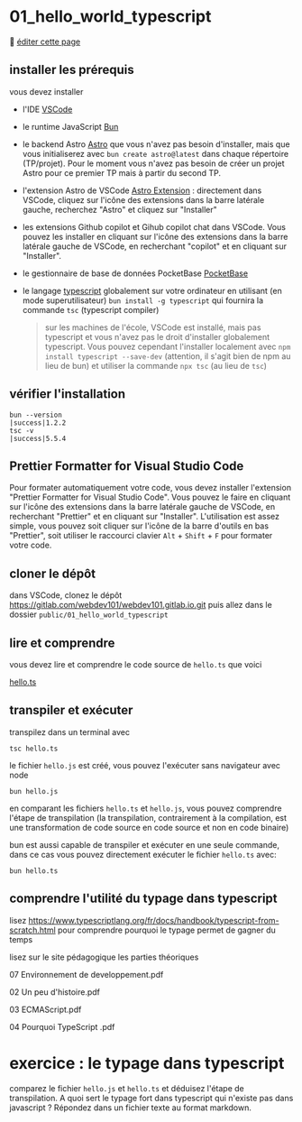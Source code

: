 # 01_hello_world_typescript

:memo: [éditer cette page](https://gitlab.com/-/ide/project/webdev101/webdev101.gitlab.io/edit/main/-/public/01_hello_world_typescript/README.md)

## installer les prérequis

vous devez installer

- l'IDE [VSCode](https://code.visualstudio.com/download)
- le runtime JavaScript [Bun](https://bun.sh/)
- le backend Astro [Astro](https://astro.build/) que vous n'avez pas besoin d'installer, mais que vous initialiserez avec `bun create astro@latest` dans chaque répertoire (TP/projet). Pour le moment vous n'avez pas besoin de créer un projet Astro pour ce premier TP mais à partir du second TP. 
- l'extension Astro de VSCode [Astro Extension](https://marketplace.visualstudio.com/items?itemName=astro-build.astro-vscode) : directement dans VSCode, cliquez sur l'icône des extensions dans la barre latérale gauche, recherchez "Astro" et cliquez sur "Installer"
- les extensions Github copilot et Gihub copilot chat dans VSCode. Vous pouvez les installer en cliquant sur l'icône des extensions dans la barre latérale gauche de VSCode, en recherchant "copilot" et en cliquant sur "Installer".
- le gestionnaire de base de données PocketBase [PocketBase](https://pocketbase.io/) 
- le langage [typescript](https://www.typescriptlang.org/download) globalement sur votre ordinateur en utilisant (en mode superutilisateur) `bun install -g typescript` qui fournira la commande `tsc` (typescript compiler)

  > sur les machines de l'école, VSCode est installé, mais pas typescript et vous n'avez pas le droit d'installer globalement typescript. Vous pouvez cependant l'installer localement avec `npm install typescript --save-dev` (attention, il s'agit bien de npm au lieu de bun) et utiliser la commande `npx tsc` (au lieu de `tsc`)

## vérifier l'installation

```terminal
bun --version
|success|1.2.2
tsc -v
|success|5.5.4
```

## Prettier Formatter for Visual Studio Code

Pour formater automatiquement votre code, vous devez installer l'extension "Prettier Formatter for Visual Studio Code". Vous pouvez le faire en cliquant sur l'icône des extensions dans la barre latérale gauche de VSCode, en recherchant "Prettier" et en cliquant sur "Installer". L'utilisation est assez simple, vous pouvez soit cliquer sur l'icône de la barre d'outils en bas "Prettier", soit utiliser le raccourci clavier `Alt` + `Shift` + `F` pour formater votre code.

## cloner le dépôt

dans VSCode, clonez le dépôt <https://gitlab.com/webdev101/webdev101.gitlab.io.git> puis allez dans le dossier `public/01_hello_world_typescript`

## lire et comprendre

vous devez lire et comprendre le code source de `hello.ts` que voici

[hello.ts](hello.ts ":include :type=code typescript")

## transpiler et exécuter

transpilez dans un terminal avec

```terminal
tsc hello.ts
```

le fichier `hello.js` est créé, vous pouvez l'exécuter sans navigateur avec node

```terminal
bun hello.js
```

en comparant les fichiers `hello.ts` et `hello.js`, vous pouvez comprendre l'étape de transpilation (la transpilation, contrairement à la compilation, est une transformation de code source en code source et non en code binaire)

bun est aussi capable de transpiler et exécuter en une seule commande, dans ce cas vous pouvez directement exécuter le fichier `hello.ts` avec:

```terminal
bun hello.ts
```

## comprendre l'utilité du typage dans typescript

lisez https://www.typescriptlang.org/fr/docs/handbook/typescript-from-scratch.html pour comprendre pourquoi le typage permet de gagner du temps

lisez sur le site pédagogique les parties théoriques

07 Environnement de developpement.pdf

02 Un peu d'histoire.pdf

03 ECMAScript.pdf

04 Pourquoi TypeScript .pdf

# exercice : le typage dans typescript

comparez le fichier `hello.js` et `hello.ts` et déduisez l'étape de transpilation. A quoi sert le typage fort dans typescript qui n'existe pas dans javascript ? Répondez dans un fichier texte au format markdown.
